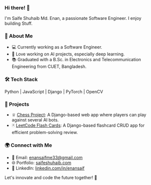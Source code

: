 ### Hi there! 👋

I'm Saife Shuhaib Md. Enan, a passionate Software Engineer. I enjoy building Stuff.

### 🚀 About Me

- 💻 Currently working as a Software Engineer.
- 🤖 Love working on AI projects, especially deep learning.
- 📚 Graduated with a B.Sc. in Electronics and Telecommunication Engineering from CUET, Bangladesh.

### 🛠️ Tech Stack

Python | JavaScript | Django | PyTorch | OpenCV

### 🔧 Projects

- ♕ [Chess Project](https://github.com/enansaif/chess_project): A Django-based web app where players can play against several AI bots.
- 🃏 [LeetCode Flash Cards](https://github.com/enansaif/flashcards): A Django-based flashcard CRUD app for efficient problem-solving review.

### 🌍 Connect with Me

- 📧 Email: enansaifme33@gmail.com
- 🌐 Portfolio: [saifeshuhaib.com](https://www.saifeshuhaib.com/)
- 💼 LinkedIn: [linkedin.com/in/enansaif](https://linkedin.com/in/enansaif)

Let's innovate and code the future together! 🚀

